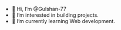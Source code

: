 - 👋 Hi, I’m @Gulshan-77
- 👀 I’m interested in building projects.
- 🌱 I’m currently learning Web development.


<!---
Gulshan-77/Gulshan-77 is a ✨ special ✨ repository because its `README.md` (this file) appears on your GitHub profile.
You can click the Preview link to take a look at your changes.
--->
